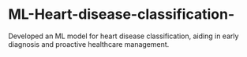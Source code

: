 # ML-Heart-disease-classification-
Developed an ML model for heart disease classification, aiding in early diagnosis and proactive healthcare management.
